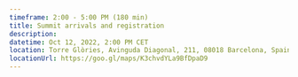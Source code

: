 ```yaml
---
timeframe: 2:00 - 5:00 PM (180 min)
title: Summit arrivals and registration
description:
datetime: Oct 12, 2022, 2:00 PM CET
location: Torre Glòries, Avinguda Diagonal, 211, 08018 Barcelona, Spain
locationUrl: https://goo.gl/maps/K3chvdYLa9BfDpaD9
---
```

